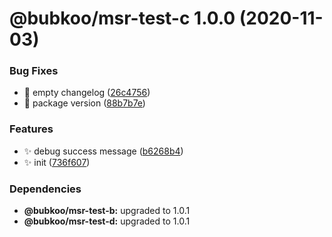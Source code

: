 # @bubkoo/msr-test-c 1.0.0 (2020-11-03)


### Bug Fixes

* 🐛 empty changelog ([26c4756](https://github.com/bubkoo/monorepo-semantic-release/commit/26c4756f1a4dd173ca4329033d1bf36d9515a185))
* 🐛 package version ([88b7b7e](https://github.com/bubkoo/monorepo-semantic-release/commit/88b7b7ef83085799f3b7e8a49c0d1877cf1ed0b3))


### Features

* ✨ debug success message ([b6268b4](https://github.com/bubkoo/monorepo-semantic-release/commit/b6268b473203333585dc19b5553dcd24f46c4fe7))
* ✨ init ([736f607](https://github.com/bubkoo/monorepo-semantic-release/commit/736f6075fd15e09b0f76a41f86b7301b9a442d1c))





### Dependencies

* **@bubkoo/msr-test-b:** upgraded to 1.0.1
* **@bubkoo/msr-test-d:** upgraded to 1.0.1
